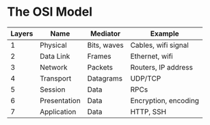 # The OSI Model

| Layers | Name         | Mediator    | Example              |
|--------|--------------|-------------|----------------------|
| 1      | Physical     | Bits, waves | Cables, wifi signal  |
| 2      | Data Link    | Frames      | Ethernet, wifi       |
| 3      | Network      | Packets     | Routers, IP address  |
| 4      | Transport    | Datagrams   | UDP/TCP              |
| 5      | Session      | Data        | RPCs                 |
| 6      | Presentation | Data        | Encryption, encoding |
| 7      | Application  | Data        | HTTP, SSH            |
